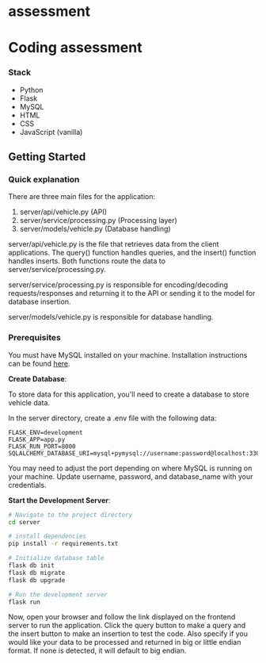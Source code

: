 # assessment

# Coding assessment 

### Stack
  - Python 
  - Flask 
  - MySQL
  - HTML
  - CSS
  - JavaScript (vanilla) 

## Getting Started

### Quick explanation 
There are three main files for the application: 
1. server/api/vehicle.py (API)
2. server/service/processing.py (Processing layer)
3. server/models/vehicle.py (Database handling) 

server/api/vehicle.py is the file that retrieves data from the client applications. The query() function handles queries, and the insert() function handles inserts. Both functions route the data to server/service/processing.py. 

server/service/processing.py is responsible for encoding/decoding requests/responses and returning it to the API or sending it to the model for database insertion. 

server/models/vehicle.py is responsible for database handling. 

### Prerequisites 
You must have MySQL installed on your machine. Installation instructions can be found [here](https://www.mysql.com/).

**Create Database**:

To store data for this application, you'll need to create a database to store vehicle data. 

In the server directory, create a .env file with the following data: 

```plaintext
FLASK_ENV=development
FLASK_APP=app.py
FLASK_RUN_PORT=8000
SQLALCHEMY_DATABASE_URI=mysql+pymysql://username:password@localhost:3306/database_name
```
You may need to adjust the port depending on where MySQL is running on your machine. Update username, password, and database_name 
with your credentials. 

**Start the Development Server**:
```bash
# Navigate to the project directory
cd server

# install dependencies 
pip install -r requirements.txt

# Initialize database table
flask db init
flask db migrate
flask db upgrade 

# Run the development server 
flask run 
```

Now, open your browser and follow the link displayed on the frontend server to run the application. Click the query button to 
make a query and the insert button to make an insertion to test the code. Also specify if you would like your data to be 
processed and returned in big or little endian format. If none is detected, it will default to big endian. 




